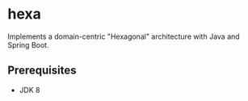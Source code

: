 # hexa
Implements a domain-centric "Hexagonal" architecture with Java and Spring Boot.

## Prerequisites

* JDK 8

